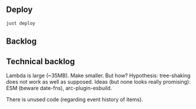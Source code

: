 
## Deploy
```
just deploy
```


## Backlog

## Technical backlog

Lambda is large (~35MB). Make smaller. But how? Hypothesis: tree-shaking does not work as well as supposed. Ideas (but none looks really promising): ESM (beware date-fns), arc-plugin-esbuild.

There is unused code (regarding event history of items).
